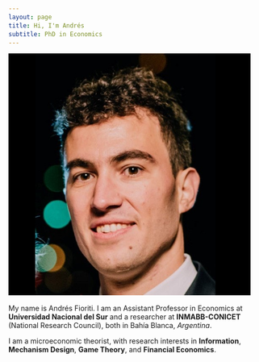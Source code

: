```yaml
---
layout: page
title: Hi, I'm Andrés
subtitle: PhD in Economics
---
```


<img align="centre" width="480" height="480" src="/static/img/FotoPaginaFinal.png">

My name is Andrés Fioriti. I am an Assistant Professor in Economics at **Universidad Nacional del Sur** and a researcher at 
**INMABB-CONICET** (National Research Council), both in Bahía Blanca, _Argentina_. 

I am a microeconomic theorist, with research interests in **Information**, **Mechanism Design**, **Game Theory**, and **Financial Economics**.

